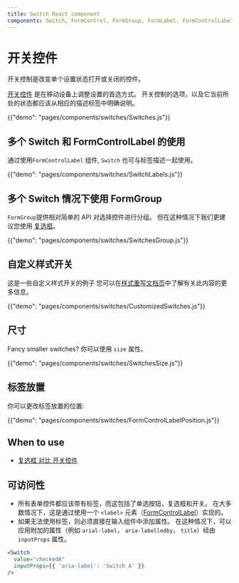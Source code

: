 ```yaml
---
title: Switch React component
components: Switch, FormControl, FormGroup, FormLabel, FormControlLabel
---
```


# 开关控件

<p class="description">开关控制是改变单个设置状态打开或关闭的控件。</p>

[开关控件](https://material.io/design/components/selection-controls.html#switches) 是在移动设备上调整设置的首选方式。 开关控制的选项，以及它当前所处的状态都应该从相应的描述标签中明确说明。

{{"demo": "pages/components/switches/Switches.js"}}

## 多个 Switch 和 FormControlLabel 的使用

通过使用` FormControlLabel ` 组件, ` Switch ` 也可与标签描述一起使用。

{{"demo": "pages/components/switches/SwitchLabels.js"}}

## 多个 Switch 情况下使用 FormGroup

`FormGroup`提供相对简单的 API 对选择控件进行分组。 但在这种情况下我们更建议您使用 [复选框](#checkboxes)。

{{"demo": "pages/components/switches/SwitchesGroup.js"}}

## 自定义样式开关

这是一些自定义样式开关的例子 您可以在[样式重写文档页](/customization/components/)中了解有关此内容的更多信息。

{{"demo": "pages/components/switches/CustomizedSwitches.js"}}

## 尺寸

Fancy smaller switches? 你可以使用 `size` 属性。

{{"demo": "pages/components/switches/SwitchesSize.js"}}

## 标签放置

你可以更改标签放置的位置:

{{"demo": "pages/components/switches/FormControlLabelPosition.js"}}

## When to use

- [复选框 对比 开关控件](https://uxplanet.org/checkbox-vs-toggle-switch-7fc6e83f10b8)

## 可访问性

- 所有表单控件都应该带有标签，而这包括了单选按钮，复选框和开关。 在大多数情况下，这是通过使用一个 `<label>` 元素（[FormControlLabel](/api/form-control-label/)）实现的。
- 如果无法使用标签，则必须直接在输入组件中添加属性。 在这种情况下，可以应用附加的属性（例如 `arial-label`， `aria-labelledby`， `title`）经由 `inputProps` 属性。

```jsx
<Switch
  value="checkedA"
  inputProps={{ 'aria-label': 'Switch A' }}
/>
```